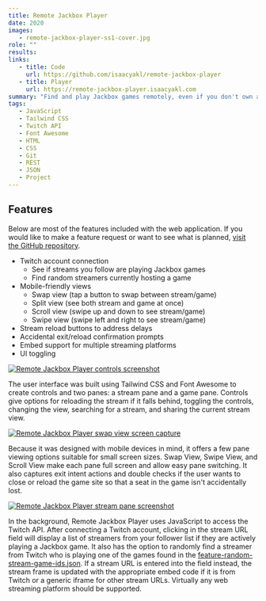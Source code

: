```yaml
---
title: Remote Jackbox Player
date: 2020
images:
   - remote-jackbox-player-ss1-cover.jpg
role: ""
results:
links:
   - title: Code
     url: https://github.com/isaacyakl/remote-jackbox-player
   - title: Player
     url: https://remote-jackbox-player.isaacyakl.com
summary: "Find and play Jackbox games remotely, even if you don't own any. Find random Jackbox hosts who are streaming their games on Twitch and join them, or directly enter a streamer's URL! This player was written in 2020 when COVID-19 was keeping everyone apart, and it aims to bring friends and family together through Jackbox games. It is designed with mobile devices in mind, so it offers a few viewing options that make it easy to move between the stream and game panes. Try it on your 📲 smartphone and tablet!"
tags:
   - JavaScript
   - Tailwind CSS
   - Twitch API
   - Font Awesome
   - HTML
   - CSS
   - Git
   - REST
   - JSON
   - Project
---
```


## Features

Below are most of the features included with the web application. If you would like to make a feature request or want to see what is planned, [visit the GitHub repository](https://github.com/isaacyakl/remote-jackbox-player).

- Twitch account connection
  - See if streams you follow are playing Jackbox games
  - Find random streamers currently hosting a game
- Mobile-friendly views
  - Swap view (tap a button to swap between stream/game)
  - Split view (see both stream and game at once)
  - Scroll view (swipe up and down to see stream/game)
  - Swipe view (swipe left and right to see stream/game)
- Stream reload buttons to address delays
- Accidental exit/reload confirmation prompts
- Embed support for multiple streaming platforms
- UI toggling

[![Remote Jackbox Player controls screenshot](/img/work/remote-jackbox-player-ss3-controls.jpg)](/img/work/remote-jackbox-player-ss3-controls.jpg)

The user interface was built using Tailwind CSS and Font Awesome to create controls and two panes: a stream pane and a game pane. Controls give options for reloading the stream if it falls behind, toggling the controls, changing the view, searching for a stream, and sharing the current stream view.

[![Remote Jackbox Player swap view screen capture](/img/work/remote-jackbox-player-ss2-swap-view.gif)](/img/work/remote-jackbox-player-ss2-swap-view.gif)

Because it was designed with mobile devices in mind, it offers a few pane viewing options suitable for small screen sizes. Swap View, Swipe View, and Scroll View make each pane full screen and allow easy pane switching. It also captures exit intent actions and double checks if the user wants to close or reload the game site so that a seat in the game isn't accidentally lost.

[![Remote Jackbox Player stream pane screenshot](/img/work/remote-jackbox-player-ss4-stream-pane.jpg)](/img/work/remote-jackbox-player-ss4-stream-pane.jpg)

In the background, Remote Jackbox Player uses JavaScript to access the Twitch API. After connecting a Twitch account, clicking in the stream URL field will display a list of streamers from your follower list if they are actively playing a Jackbox game. It also has the option to randomly find a streamer from Twitch who is playing one of the games found in the [feature-random-stream-game-ids.json](https://github.com/isaacyakl/remote-jackbox-player/blob/master/feature-random-stream-game-ids.json). If a stream URL is entered into the field instead, the stream frame is updated with the appropriate embed code if it is from Twitch or a generic iframe for other stream URLs. Virtually any web streaming platform should be supported.
